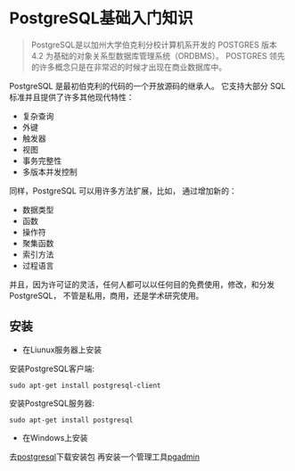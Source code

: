 # PostgreSQL基础入门知识

> PostgreSQL是以加州大学伯克利分校计算机系开发的 POSTGRES 版本 4.2 为基础的对象关系型数据库管理系统（ORDBMS）。 POSTGRES 领先的许多概念只是在非常迟的时候才出现在商业数据库中。

PostgreSQL 是最初伯克利的代码的一个开放源码的继承人。 它支持大部分 SQL 标准并且提供了许多其他现代特性：

- 复杂查询
- 外键
- 触发器
- 视图
- 事务完整性
- 多版本并发控制

同样，PostgreSQL 可以用许多方法扩展，比如， 通过增加新的：

- 数据类型
- 函数
- 操作符
- 聚集函数
- 索引方法
- 过程语言

并且，因为许可证的灵活，任何人都可以以任何目的免费使用，修改，和分发 PostgreSQL， 不管是私用，商用，还是学术研究使用。

## 安装

- 在Liunux服务器上安装

安装PostgreSQL客户端:
```
sudo apt-get install postgresql-client
```
安装PostgreSQL服务器:
```
sudo apt-get install postgresql
```

- 在Windows上安装

去[postgresql](http://www.postgresql.org/download/windows/)下载安装包
再安装一个管理工具[pgadmin](www.pgadmin.org)
